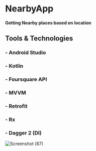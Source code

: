 # NearbyApp
#### Getting Nearby places based on location

## Tools & Technologies

### - Android Studio
### - Kotlin
### - Foursquare API
### - MVVM
### - Retrofit
### - Rx
### - Dagger 2 (DI)

![Screenshot (87)](https://user-images.githubusercontent.com/19297298/67638241-023bfe80-f8eb-11e9-8889-19866eea4c04.png)
